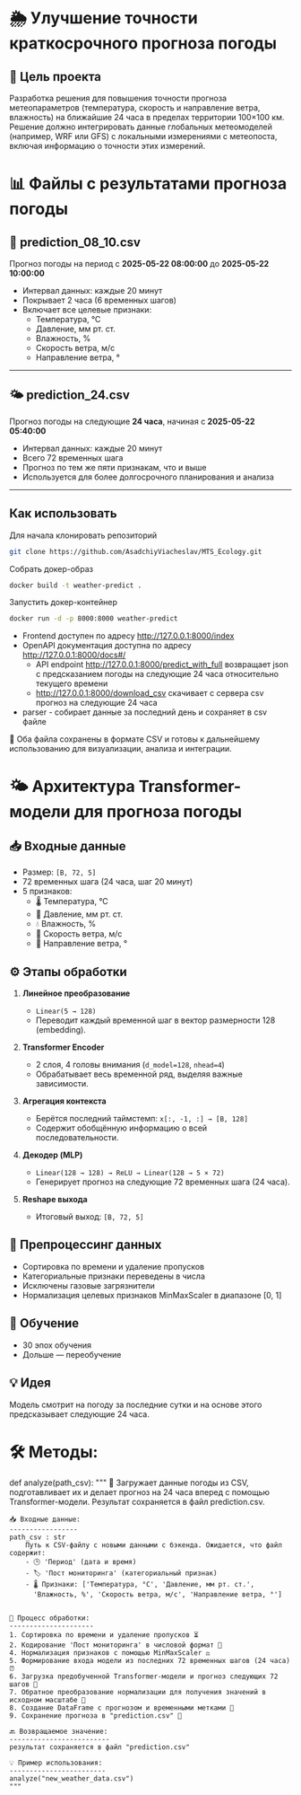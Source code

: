 # 🌦️ Улучшение точности краткосрочного прогноза погоды

## 📌 Цель проекта

Разработка решения для повышения точности прогноза метеопараметров (температура, скорость и направление ветра, влажность) на ближайшие 24 часа в пределах территории 100×100 км. Решение должно интегрировать данные глобальных метеомоделей (например, WRF или GFS) с локальными измерениями с метеопоста, включая информацию о точности этих измерений. 

# 📊 Файлы с результатами прогноза погоды

## 📅 prediction_08_10.csv  
Прогноз погоды на период с **2025-05-22 08:00:00** до **2025-05-22 10:00:00**  
- Интервал данных: каждые 20 минут  
- Покрывает 2 часа (6 временных шагов)  
- Включает все целевые признаки:  
  - Температура, °С  
  - Давление, мм рт. ст.  
  - Влажность, %  
  - Скорость ветра, м/с  
  - Направление ветра, °  

---

## 🌤 prediction_24.csv  
Прогноз погоды на следующие **24 часа**, начиная с **2025-05-22 05:40:00**  
- Интервал данных: каждые 20 минут  
- Всего 72 временных шага  
- Прогноз по тем же пяти признакам, что и выше  
- Используется для более долгосрочного планирования и анализа

---

## Как использовать

Для начала клонировать репозиторий 

```bash
git clone https://github.com/AsadchiyViacheslav/MTS_Ecology.git
```

Собрать докер-образ

```bash
docker build -t weather-predict .
```

Запустить докер-контейнер

```bash
docker run -d -p 8000:8000 weather-predict
```

- Frontend доступен по адресу http://127.0.0.1:8000/index
- OpenAPI документация доступна по адресу http://127.0.0.1:8000/docs#/
    - API endpoint http://127.0.0.1:8000/predict_with_full возвращает json с предсказанием погоды на следующие 24 часа относительно текущего времени
    - http://127.0.0.1:8000/download_csv скачивает с сервера csv прогноз на следующие 24 часа
- parser - собирает данные за последний день и сохраняет в csv файле






💾 Оба файла сохранены в формате CSV и готовы к дальнейшему использованию для визуализации, анализа и интеграции.



# 🌤 Архитектура Transformer-модели для прогноза погоды

## 📥 Входные данные
- Размер: `[B, 72, 5]`  
- 72 временных шага (24 часа, шаг 20 минут)  
- 5 признаков:  
  - 🌡 Температура, °С  
  - 📏 Давление, мм рт. ст.  
  - 💧 Влажность, %  
  - 💨 Скорость ветра, м/с  
  - 🧭 Направление ветра, °

## ⚙️ Этапы обработки

1. **Линейное преобразование**  
   - `Linear(5 → 128)`  
   - Переводит каждый временной шаг в вектор размерности 128 (embedding).

2. **Transformer Encoder**  
   - 2 слоя, 4 головы внимания (`d_model=128`, `nhead=4`)  
   - Обрабатывает весь временной ряд, выделяя важные зависимости.

3. **Агрегация контекста**  
   - Берётся последний таймстемп: `x[:, -1, :] → [B, 128]`  
   - Содержит обобщённую информацию о всей последовательности.

4. **Декодер (MLP)**  
   - `Linear(128 → 128) → ReLU → Linear(128 → 5 × 72)`  
   - Генерирует прогноз на следующие 72 временных шага (24 часа).

5. **Reshape выхода**  
   - Итоговый выход: `[B, 72, 5]`

## 🧹 Препроцессинг данных
- Сортировка по времени и удаление пропусков  
- Категориальные признаки переведены в числа  
- Исключены газовые загрязнители  
- Нормализация целевых признаков MinMaxScaler в диапазоне [0, 1]

## 🎯 Обучение
- 30 эпох обучения  
- Дольше — переобучение

## 💡 Идея
Модель смотрит на погоду за последние сутки и на основе этого предсказывает следующие 24 часа.


# 🛠️ Методы:
def analyze(path_csv):
    """
    🚀 Загружает данные погоды из CSV, подготавливает их и делает прогноз на 24 часа вперед
    с помощью Transformer-модели. Результат сохраняется в файл prediction.csv.

    📥 Входные данные:
    -----------------
    path_csv : str  
        Путь к CSV-файлу с новыми данными с бэкенда. Ожидается, что файл содержит:
        - 🕒 'Период' (дата и время)
        - 🏷 'Пост мониторинга' (категориальный признак)
        - 🌡 Признаки: ['Температура, °С', 'Давление, мм рт. ст.', 
          'Влажность, %', 'Скорость ветра, м/с', 'Направление ветра, °']


    🔄 Процесс обработки:
    ---------------------
    1. Сортировка по времени и удаление пропусков ⏳  
    2. Кодирование 'Пост мониторинга' в числовой формат 🔢
    4. Нормализация признаков с помощью MinMaxScaler ⚖️  
    5. Формирование входа модели из последних 72 временных шагов (24 часа) ⏰  
    6. Загрузка предобученной Transformer-модели и прогноз следующих 72 шагов 🎯  
    7. Обратное преобразование нормализации для получения значений в исходном масштабе 🔄  
    8. Создание DataFrame с прогнозом и временными метками 📅  
    9. Сохранение прогноза в "prediction.csv" 💾

    🔙 Возвращаемое значение:
    -------------------------
    результат сохраняется в файл "prediction.csv"

    💡 Пример использования:
    ------------------------
    analyze("new_weather_data.csv")
    """
